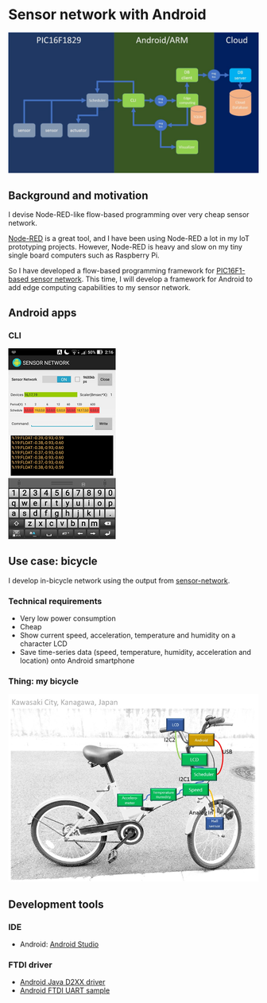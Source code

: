 # Sensor network with Android

![flow-based-programming](./doc/flow_based_programming.jpg)

## Background and motivation

I devise Node-RED-like flow-based programming over very cheap sensor network.

[Node-RED](https://nodered.org/) is a great tool, and I have been using Node-RED a lot in my IoT prototyping projects. However, Node-RED is heavy and slow on my tiny single board computers such as Raspberry Pi.

So I have developed a flow-based programming framework for [PIC16F1-based sensor network](https://github.com/araobp/sensor-network). This time, I will develop a framework for Android to add edge computing capabilities to my sensor network.

## Android apps

### CLI

![screenshot_cli](./doc/screenshot_cli.png)

## Use case: bicycle

I develop in-bicycle network using the output from [sensor-network](https://github.com/araobp/sensor-network).

### Technical requirements

- Very low power consumption
- Cheap
- Show current speed, acceleration, temperature and humidity on a character LCD
- Save time-series data (speed, temperature, humidity, acceleration and location) onto Android smartphone

### Thing: my bicycle

![network](./doc/network.jpg)

## Development tools

### IDE
- Android: [Android Studio](https://developer.android.com/studio/index.html)

### FTDI driver
- [Android Java D2XX driver](http://www.ftdichip.com/Drivers/D2XX.htm)
- [Android FTDI UART sample](https://github.com/ksksue/Android-FTDI-UART-Sample)
